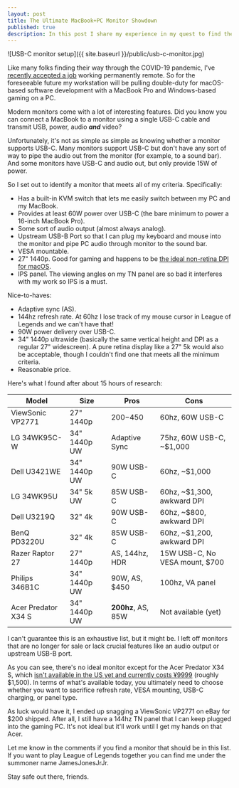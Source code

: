 ```yaml
---
layout: post
title: The Ultimate MacBook+PC Monitor Showdown
published: true
description: In this post I share my experience in my quest to find the ideal USB-C monitor for my PC and Macbook Pro.
---
```


![USB-C monitor setup]({{ site.baseurl }}/public/usb-c-monitor.jpg)

Like many folks finding their way through the COVID-19 pandemic, I've [recently accepted a job](https://twitter.com/james_output/status/1320110838792003584) working permanently remote. So for the foreseeable future my workstation will be pulling double-duty for macOS-based software development with a MacBook Pro and Windows-based gaming on a PC.

Modern monitors come with a lot of interesting features. Did you know you can connect a MacBook to a monitor using a single USB-C cable and transmit USB, power, audio ***and*** video?

Unfortunately, it's not as simple as simple as knowing whether a monitor supports USB-C. Many monitors support USB-C but don't have any sort of way to pipe the audio out from the monitor (for example, to a sound bar). And some monitors have USB-C and audio out, but only provide 15W of power.

So I set out to identify a monitor that meets all of my criteria. Specifically:

* Has a built-in KVM switch that lets me easily switch between my PC and my MacBook.
* Provides at least 60W power over USB-C (the bare minimum to power a 16-inch MacBook Pro).
* Some sort of audio output (almost always analog).
* Upstream USB-B Port so that I can plug my keyboard and mouse into the monitor and pipe PC audio through monitor to the sound bar.
* VESA mountable.
* 27" 1440p. Good for gaming and happens to be [the ideal non-retina DPI for macOS](https://bjango.com/articles/macexternaldisplays/).
* IPS panel. The viewing angles on my TN panel are so bad it interferes with my work so IPS is a must.

Nice-to-haves:

* Adaptive sync (AS).
* 144hz refresh rate. At 60hz I lose track of my mouse cursor in League of Legends and we can't have that!
* 90W power delivery over USB-C.
* 34" 1440p ultrawide (basically the same vertical height and DPI as a regular 27" widescreen). A pure retina display like a 27" 5k would also be acceptable, though I couldn't find one that meets all the minimum criteria.
* Reasonable price.

Here's what I found after about 15 hours of research:

Model | Size | Pros | Cons
----- | ---- | ---- | ----
ViewSonic VP2771 | 27" 1440p | $200-$450 | 60hz, 60W USB-C
LG 34WK95C-W | 34" 1440p UW | Adaptive Sync | 75hz, 60W USB-C, ~$1,000
Dell U3421WE | 34" 1440p UW | 90W USB-C | 60hz, ~$1,000
LG 34WK95U | 34" 5k UW | 85W USB-C | 60hz, ~$1,300, awkward DPI
Dell U3219Q | 32" 4k | 90W USB-C | 60hz, ~$800, awkward DPI
BenQ PD3220U | 32" 4k | 85W USB-C | 60hz, ~$1,200, awkward DPI
Razer Raptor 27 | 27" 1440p | AS, 144hz, HDR | 15W USB-C, No VESA mount, $700
Philips 346B1C | 34" 1440p UW | 90W, AS, $450 | 100hz, VA panel
Acer Predator X34 S | 34" 1440p UW | **200hz**, AS, 85W | Not available (yet)

I can't guarantee this is an exhaustive list, but it might be. I left off monitors that are no longer for sale or lack crucial features like an audio output or upstream USB-B port.

As you can see, there's no ideal monitor except for the Acer Predator X34 S, which [isn't available in the US yet and currently costs ¥9999](https://www.tomshardware.com/news/acer-predator-x34-s-a-34-inch-200hz-nano-ips-curved-monitor-w-05ms-response-time) (roughly $1,500). In terms of what's available today, you ultimately need to choose whether you want to sacrifice refresh rate, VESA mounting, USB-C charging, or panel type.

As luck would have it, I ended up snagging a ViewSonic VP2771 on eBay for $200 shipped. After all, I still have a 144hz TN panel that I can keep plugged into the gaming PC. It's not ideal but it'll work until I get my hands on that Acer.

Let me know in the comments if you find a monitor that should be in this list. If you want to play League of Legends together you can find me under the summoner name JamesJonesJrJr.

Stay safe out there, friends.